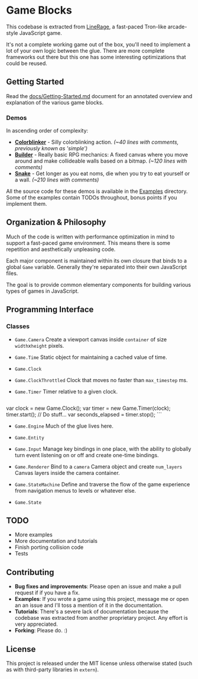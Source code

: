 # Game Blocks

This codebase is extracted from [LineRage](https://chrome.google.com/webstore/detail/oplmlhhgdcliikihbehklkagmeophnlh), a fast-paced Tron-like arcade-style JavaScript game.

It's not a complete working game out of the box, you'll need to implement a lot
of your own logic between the glue. There are more complete frameworks out there
but this one has some interesting optimizations that could be reused.


## Getting Started

Read the [docs/Getting-Started.md](https://github.com/shazow/gameblocks.js/tree/master/docs/Getting-Started.md) document for an annotated overview and explanation of the various game blocks.

### Demos

In ascending order of complexity:

* **[Colorblinker](http://shazow.github.com/gameblocks.js/examples/colorblinker)** -
  Silly colorblinking action.
  *(~40 lines with comments, previously known as 'simple')*
* **[Builder](http://shazow.github.com/gameblocks.js/examples/builder)** -
  Really basic RPG mechanics: A fixed canvas where you move around and make collideable walls based on a bitmap.
  *(~120 lines with comments)*
* **[Snake](http://shazow.github.com/gameblocks.js/examples/snake)** -
  Get longer as you eat noms, die when you try to eat yourself or a wall.
  *(~210 lines with comments)*

All the source code for these demos is available in the [Examples](https://github.com/shazow/gameblocks.js/tree/master/examples) directory. Some of the examples contain TODOs throughout, bonus points if you implement them.


## Organization & Philosophy

Much of the code is written with performance optimization in mind to support a
fast-paced game environment. This means there is some repetition and aesthetically
unpleasing code.

Each major component is maintained within its own closure that binds to a
global ``Game`` variable. Generally they're separated into their
own JavaScript files.

The goal is to provide common elementary components for building various types of
games in JavaScript.


## Programming Interface

### Classes

* ``Game.Camera``
    Create a viewport canvas inside ``container`` of size ``width``x``height``
    pixels.

* ``Game.Time``
    Static object for maintaining a cached value of time.
* ``Game.Clock``
* ``Game.ClockThrottled``
    Clock that moves no faster than ``max_timestep`` ms.
* ``Game.Timer``
    Timer relative to a given clock.

    ```javascript
var clock = new Game.Clock();
var timer = new Game.Timer(clock);
timer.start();
// Do stuff...
var seconds_elapsed = timer.stop();
    ```

* ``Game.Engine``
    Much of the glue lives here.

* ``Game.Entity``
* ``Game.Input``
    Manage key bindings in one place, with the ability to globally turn event
    listening on or off and create one-time bindings.

* ``Game.Renderer``
    Bind to a ``camera`` Camera object and create ``num_layers`` Canvas layers
    inside the camera container.

* ``Game.StateMachine``
    Define and traverse the flow of the game experience from navigation menus
    to levels or whatever else.

* ``Game.State``

## TODO

* More examples
* More documentation and tutorials
* Finish porting collision code
* Tests

## Contributing

* **Bug fixes and improvements**: Please open an issue and make a pull request if
  if you have a fix.
* **Examples**: If you wrote a game using this project, message me or open an
  an issue and I'll toss a mention of it in the documentation.
* **Tutorials**: There's a severe lack of documentation because the codebase was
  extracted from another proprietary project. Any effort is very appreciated.
* **Forking**: Please do. :)

## License

This project is released under the MIT license unless otherwise stated (such as
with third-party libraries in ``extern``).
